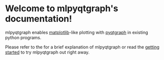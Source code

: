 # Welcome to mlpyqtgraph's documentation!

mlpyqtgraph enables [matplotlib](https://matplotlib.org/)-like plotting with
[pyqtgraph](https://github.com/pyqtgraph/pyqtgraph) in existing python programs.

Please refer to the [](introduction) for a brief explanation of mlpyqtgraph or
read the [getting started](getting_started) to try mlpyqtgraph out right away.
